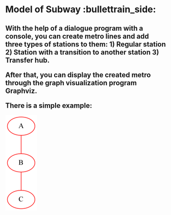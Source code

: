 <h1> Model of Subway :bullettrain_side: </h1>
  <h2>
  With the help of a dialogue program with a console, you can create metro lines and add three types of stations to them: 
  1) Regular station 
  2) Station with a transition to another station 
  3) Transfer hub.
  <p>After that, you can display the created metro through the graph visualization program Graphviz.</p>
  There is a simple example:
  </h2>
  <img src = "https://github.com/Sborzov456/subway-model/blob/master/img/subway.png">
